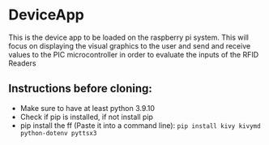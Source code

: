 # DeviceApp
This is the device app to be loaded on the raspberry pi system. This will focus on displaying the visual graphics to the user and send and receive values to the PIC microcontroller in order to evaluate the inputs of the RFID Readers

## Instructions before cloning:
* Make sure to have at least python 3.9.10
* Check if pip is installed, if not install pip
* pip install the ff (Paste it into a command line):
``` pip install kivy kivymd python-dotenv pyttsx3 ```